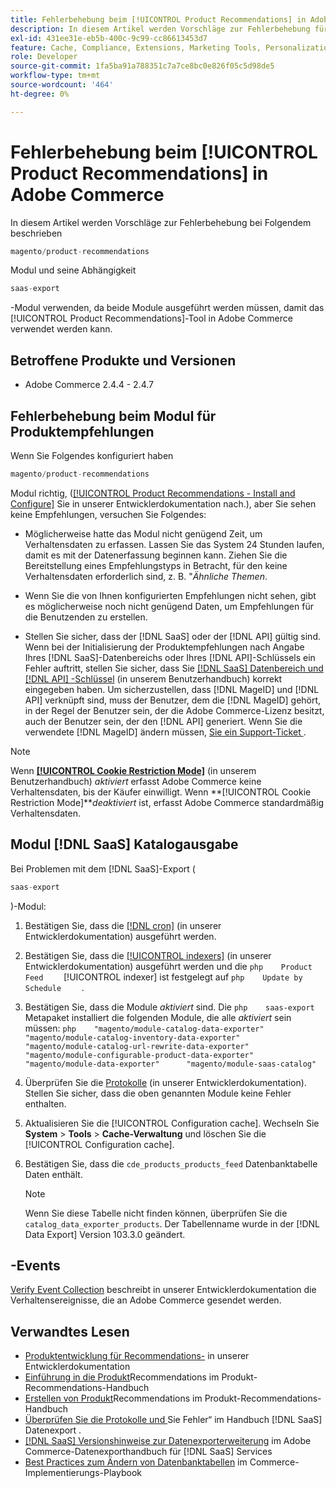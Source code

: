```yaml
---
title: Fehlerbehebung beim [!UICONTROL Product Recommendations] in Adobe Commerce
description: In diesem Artikel werden Vorschläge zur Fehlerbehebung für das [!UICONTROL Product Recommendations] in Adobe Commerce behandelt.
exl-id: 431ee31e-eb5b-400c-9c99-cc86613453d7
feature: Cache, Compliance, Extensions, Marketing Tools, Personalization, Products, Recommendations
role: Developer
source-git-commit: 1fa5ba91a788351c7a7ce8bc0e826f05c5d98de5
workflow-type: tm+mt
source-wordcount: '464'
ht-degree: 0%

---
```


# Fehlerbehebung beim [!UICONTROL Product Recommendations] in Adobe Commerce

In diesem Artikel werden Vorschläge zur Fehlerbehebung bei Folgendem beschrieben

```php
magento/product-recommendations
```

Modul und seine Abhängigkeit

```php
saas-export
```

-Modul verwenden, da beide Module ausgeführt werden müssen, damit das [!UICONTROL Product Recommendations]-Tool in Adobe Commerce verwendet werden kann.

## Betroffene Produkte und Versionen

* Adobe Commerce 2.4.4 - 2.4.7

## Fehlerbehebung beim Modul für Produktempfehlungen

Wenn Sie Folgendes konfiguriert haben

```php
magento/product-recommendations
```

Modul richtig, ([[!UICONTROL Product Recommendations - Install and Configure]](https://experienceleague.adobe.com/de/docs/commerce-merchant-services/product-recommendations/getting-started/install-configure) Sie in unserer Entwicklerdokumentation nach.), aber Sie sehen keine Empfehlungen, versuchen Sie Folgendes:

* Möglicherweise hatte das Modul nicht genügend Zeit, um Verhaltensdaten zu erfassen. Lassen Sie das System 24 Stunden laufen, damit es mit der Datenerfassung beginnen kann. Ziehen Sie die Bereitstellung eines Empfehlungstyps in Betracht, für den keine Verhaltensdaten erforderlich sind, z. B. &quot;*Ähnliche Themen*.

* Wenn Sie die von Ihnen konfigurierten Empfehlungen nicht sehen, gibt es möglicherweise noch nicht genügend Daten, um Empfehlungen für die Benutzenden zu erstellen.

* Stellen Sie sicher, dass der [!DNL SaaS] oder der [!DNL API] gültig sind. Wenn bei der Initialisierung der Produktempfehlungen nach Angabe Ihres [!DNL SaaS]-Datenbereichs oder Ihres [!DNL API]-Schlüssels ein Fehler auftritt, stellen Sie sicher, dass Sie [[!DNL SaaS] Datenbereich und  [!DNL API] -Schlüssel](https://experienceleague.adobe.com/de/docs/commerce-admin/config/services/saas) (in unserem Benutzerhandbuch) korrekt eingegeben haben. Um sicherzustellen, dass [!DNL MageID] und [!DNL API] verknüpft sind, muss der Benutzer, dem die [!DNL MageID] gehört, in der Regel der Benutzer sein, der die Adobe Commerce-Lizenz besitzt, auch der Benutzer sein, der den [!DNL API] generiert. Wenn Sie die verwendete [!DNL MageID] ändern müssen, [ Sie ein Support-Ticket ](/help/help-center-guide/help-center/magento-help-center-user-guide.md#submit-ticket).

>[!NOTE]
>
>Wenn [**[!UICONTROL Cookie Restriction Mode]**](https://experienceleague.adobe.com/de/docs/commerce-admin/start/compliance/privacy/compliance-cookie-law) (in unserem Benutzerhandbuch) *aktiviert* erfasst Adobe Commerce keine Verhaltensdaten, bis der Käufer einwilligt. Wenn **[!UICONTROL Cookie Restriction Mode]***deaktiviert* ist, erfasst Adobe Commerce standardmäßig Verhaltensdaten.

## Modul [!DNL SaaS] Katalogausgabe

Bei Problemen mit dem [!DNL SaaS]-Export (

```php
saas-export
```

)-Modul:

1. Bestätigen Sie, dass die [[!DNL cron]](https://experienceleague.adobe.com/de/docs/commerce-operations/configuration-guide/cli/configure-cron-jobs) (in unserer Entwicklerdokumentation) ausgeführt werden.
1. Bestätigen Sie, dass die [[!UICONTROL indexers]](https://experienceleague.adobe.com/de/docs/commerce-operations/configuration-guide/cli/manage-indexers) (in unserer Entwicklerdokumentation) ausgeführt werden und die    ```php    Product Feed    ```    [!UICONTROL indexer] ist festgelegt auf    ```php    Update by Schedule    ```    .
1. Bestätigen Sie, dass die Module *aktiviert* sind. Die    ```php    saas-export    ```    Metapaket installiert die folgenden Module, die alle *aktiviert* sein müssen:    ```php    "magento/module-catalog-data-exporter"      "magento/module-catalog-inventory-data-exporter"      "magento/module-catalog-url-rewrite-data-exporter"      "magento/module-configurable-product-data-exporter"      "magento/module-data-exporter"      "magento/module-saas-catalog"    ```
1. Überprüfen Sie die [Protokolle](https://experienceleague.adobe.com/de/docs/commerce-operations/configuration-guide/cli/enable-logging) (in unserer Entwicklerdokumentation). Stellen Sie sicher, dass die oben genannten Module keine Fehler enthalten.
1. Aktualisieren Sie die [!UICONTROL Configuration cache]. Wechseln Sie **System** > **Tools** > **Cache-Verwaltung** und löschen Sie die [!UICONTROL Configuration cache].
1. Bestätigen Sie, dass die `cde_products_products_feed` Datenbanktabelle Daten enthält.

   >[!NOTE]
   >
   >Wenn Sie diese Tabelle nicht finden können, überprüfen Sie die `catalog_data_exporter_products`. Der Tabellenname wurde in der [!DNL Data Export] Version 103.3.0 geändert.

## -Events

[Verify Event Collection](https://experienceleague.adobe.com/de/docs/commerce-merchant-services/product-recommendations/getting-started/verify) beschreibt in unserer Entwicklerdokumentation die Verhaltensereignisse, die an Adobe Commerce gesendet werden.

## Verwandtes Lesen

* [Produktentwicklung für Recommendations-](https://experienceleague.adobe.com/de/docs/commerce-merchant-services/product-recommendations/developer/development-overview) in unserer Entwicklerdokumentation
* [Einführung in die Produkt](https://experienceleague.adobe.com/de/docs/commerce-merchant-services/product-recommendations/overview)Recommendations im Produkt-Recommendations-Handbuch
* [Erstellen von Produkt](https://experienceleague.adobe.com/de/docs/commerce-merchant-services/product-recommendations/admin/create)Recommendations im Produkt-Recommendations-Handbuch
* [Überprüfen Sie die Protokolle und ](https://experienceleague.adobe.com/de/docs/commerce-merchant-services/saas-data-export/troubleshooting-logging) Sie Fehler“ im Handbuch [!DNL SaaS] Datenexport .
* [[!DNL SaaS] Versionshinweise zur Datenexporterweiterung](https://experienceleague.adobe.com/de/docs/commerce-merchant-services/saas-data-export/release-notes) im Adobe Commerce-Datenexporthandbuch für [!DNL SaaS] Services
* [Best Practices zum Ändern von Datenbanktabellen](https://experienceleague.adobe.com/de/docs/commerce-operations/implementation-playbook/best-practices/development/modifying-core-and-third-party-tables#why-adobe-recommends-avoiding-modifications) im Commerce-Implementierungs-Playbook

